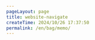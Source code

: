 ```yaml
---
pageLayout: page
title: website-navigate
createTime: 2024/10/26 17:37:50
permalink: /en/bag/memo/
---
```

<NotSupportEn />